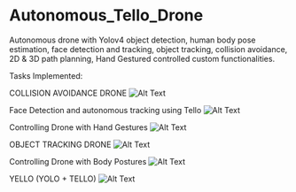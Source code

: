 # Autonomous_Tello_Drone
 
Autonomous drone with Yolov4 object detection, human body pose estimation, face detection and tracking, object
tracking, collision avoidance, 2D & 3D path planning, Hand Gestured controlled custom functionalities.


Tasks Implemented:


COLLISION AVOIDANCE DRONE
![Alt Text](https://media.giphy.com/media/Is5cqLSqUGL1dxFunW/giphy-downsized-large.gif)



Face Detection and autonomous tracking using Tello
![Alt Text](https://media.giphy.com/media/pbUUosBTJvHB8dcBlt/giphy.gif)


Controlling Drone with Hand Gestures
![Alt Text](https://media.giphy.com/media/nFPnT4rsocLo0Yp2h4/giphy-downsized-large.gif)



OBJECT TRACKING DRONE
![Alt Text](https://media.giphy.com/media/Is5cqLSqUGL1dxFunW/giphy-downsized-large.gif)



Controlling Drone with Body Postures
![Alt Text](https://media.giphy.com/media/vGme8Akag1OCAJwS1D/giphy.gif)


YELLO (YOLO + TELLO)
![Alt Text](https://media.giphy.com/media/MadclgySfxRvGQRRsl/giphy.gif)
